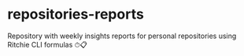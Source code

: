 # repositories-reports
Repository with weekly insights reports for personal repositories using Ritchie CLI formulas ⏱📋
